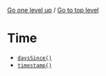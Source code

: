 <!-- generated by markdown-notes-tree -->

<!-- upward navigation links generated by markdown-notes-tree start here -->

[Go one level up](..) / [Go to top level](../..)

<!-- upward navigation links generated by markdown-notes-tree end here -->

# Time

<!-- optional markdown-notes-tree directory description starts here -->

<!-- optional markdown-notes-tree directory description ends here -->

- [`daysSince()`](daysSince\(\).md)
- [`timestamp()`](timeStamp\(\).md)
